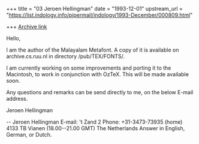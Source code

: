 +++
title = "03 Jeroen Hellingman"
date = "1993-12-01"
upstream_url = "https://list.indology.info/pipermail/indology/1993-December/000809.html"

+++
[Archive link](https://list.indology.info/pipermail/indology/1993-December/000809.html)



Hello,

I am the author of the Malayalam Metafont. A copy of it is available on
archive.cs.ruu.nl in directory /pub/TEX/FONTS/.

I am currently working on some improvements and porting it to the Macintosh,
to work in conjunction with OzTeX. This will be made available soon.

Any questions and remarks can be send directly to me, on the below E-mail
address.

Jeroen Hellingman

-- 
Jeroen Hellingman                 E-mail: <jhelling at cs.ruu.nl>
't Zand 2                         Phone: +31-3473-73935 (home)
4133 TB Vianen                    (18.00--21.00 GMT)
The Netherlands                   Answer in English, German, or Dutch.





